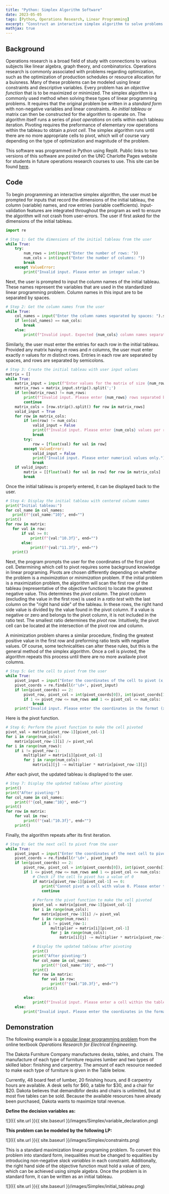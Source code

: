 ```yaml
---
title: "Python: Simplex Algorithm Software"
date: 2023-05-05
tags: [Python, Operations Research, Linear Programming]
excerpt: "Construct an interactive simplex algorithm to solve problems in linear programming"
mathjax: true
---
```


## Background
Operations research is a broad field of study with connections to various subjects like linear algebra, graph theory, and combinatorics. Operations research is commonly associated with problems regarding optimization, such as the optimization of production schedules or resource allocation for a buisness. Many of these problems can be modeled using linear constraints and descriptive variables. Every problem has an *objective function* that is to be maximized or minimized. The simplex algorithm is a commonly used method when solving these types of linear programming problems. It requires that the original problem be written in a *standard form* with non-negative variables and linear constraints. An *initial tableau* or matrix can then be constructed for the algorithm to operate on. The algorithm itself runs a series of *pivot operations* on cells within each tableau iteration. Pivoting requires the preformance of elementary row operations within the tableau to obtain a *pivot cell*. The simplex algorithm runs until there are no more appropriate cells to pivot, which will of course vary depending on the type of optimization and magnitude of the problem.

This software was programmed in Python using Replit. Public links to two versions of this software are posted on the UNC Charlotte Pages website for students in future operations research courses to use. This site can be found [here](https://pages.charlotte.edu/lpsolve/).

## Code

To begin programming an interactive simplex algorithm, the user must be prompted for inputs that record the dimensions of the initial tableau, the column (variable) names, and row entries (variable coefficients). Input-validation features are integrated throughout the program as well to ensure the algorithm will not crash from user-errors. The user if first asked for the dimensions of the initial tableau. 

```python
import re

# Step 1: Get the dimensions of the initial tableau from the user
while True:
    try:
        num_rows = int(input("Enter the number of rows: "))
        num_cols = int(input("Enter the number of columns: "))
        break
    except ValueError:
        print("Invalid input. Please enter an integer value.")
```

Next, the user is prompted to input the column names of the initial tableau. These names represent the variables that are used in the standardized linear programming problem. Column names in this input are to be separated by spaces. 

```python
# Step 2: Get the column names from the user
while True:
    col_names = input("Enter the column names separated by spaces: ").split()
    if len(col_names) == num_cols:
        break
    else:
        print(f"Invalid input. Expected {num_cols} column names separated by spaces.")
```

Similarly, the user must enter the entries for each row in the initial tableau. Provided any matrix having *m* rows and *n* columns, the user must enter exactly *n* values for *m* distinct rows. Entries in each row are separated by spaces, and rows are separated by semicolons.

```python
# Step 3: Create the initial tableau with user input values
matrix = []
while True:
    matrix_input = input(f"Enter values for the matrix of size {num_rows}x{num_cols}, separating rows by semicolons (;): ")
    matrix_rows = matrix_input.strip().split(';')
    if len(matrix_rows) != num_rows:
        print(f"Invalid input. Please enter {num_rows} rows separated by semicolons.")
        continue
    matrix_cols = [row.strip().split() for row in matrix_rows]
    valid_input = True
    for row in matrix_cols:
        if len(row) != num_cols:
            valid_input = False
            print(f"Invalid input. Please enter {num_cols} values per row.")
            break
        try:
            row = [float(val) for val in row]
        except ValueError:
            valid_input = False
            print("Invalid input. Please enter numerical values only.")
            break
    if valid_input:
        matrix = [[float(val) for val in row] for row in matrix_cols]
        break
```

Once the initial tableau is properly entered, it can be displayed back to the user.

 ```python
# Step 4: Display the initial tableau with centered column names
print("Initial tableau:")
for col_name in col_names:
    print(f"{col_name:^10}", end="")
print()
for row in matrix:
    for val in row:
        if val >= 0:
            print(f"{val:^10.3f}", end="")
        else:
            print(f"{val:^11.3f}", end="")
    print()
```

Next, the program prompts the user for the coordinates of the first pivot cell. Determining which cell to pivot requires some background knowledge in linear programing. Pivots are chosen differently depending on whether the problem is a *maximization* or *minimization* problem. If the initial problem is a maximization problem, the algorithm will scan the first row of the tableau (representative of the objective function) to locate the greatest negative value. This determines the *pivot column*. The pivot column (excluding the value in the first row) is used in a *ratio test* with the last column on the "right hand side" of the tableau. In these rows, the right hand side value is divided by the value found in the pivot column. If a value is negative or zero and belongs to the pivot column, it is not included in the ratio test. The smallest ratio determines the *pivot row*. Intuitively, the pivot cell can be located at the intersection of the pivot row and column.

A minimization problem shares a similar procedure, finding the greatest positive value in the first row and preforming ratio tests with negative values. Of course, some technicalities can alter these rules, but this is the general method of the simplex algorithm. Once a cell is pivoted, the algorithm repeats this process until there are no more availavle pivot columns.

```python
# Step 5: Get the cell to pivot from the user
while True:
    pivot_input = input("Enter the coordinates of the cell to pivot (x,y): ")
    pivot_coords = re.findall(r'\d+', pivot_input)
    if len(pivot_coords) == 2:
        pivot_row, pivot_col = int(pivot_coords[0]), int(pivot_coords[1])
        if 1 <= pivot_row <= num_rows and 1 <= pivot_col <= num_cols:
            break
    print("Invalid input. Please enter the coordinates in the format (x,y) where x is the row number and y is the column number.")
```

Here is the pivot function.

```python
# Step 6: Perform the pivot function to make the cell pivoted
pivot_val = matrix[pivot_row-1][pivot_col-1]
for i in range(num_cols):
    matrix[pivot_row-1][i] /= pivot_val
for i in range(num_rows):
    if i != pivot_row-1:
        multiplier = matrix[i][pivot_col-1]
        for j in range(num_cols):
            matrix[i][j] -= multiplier * matrix[pivot_row-1][j]
```

After each pivot, the updated tableau is displayed to the user.

```python
# Step 7: Display the updated tableau after pivoting
print()
print("After pivoting:")
for col_name in col_names:
    print(f"{col_name:^10}", end="")
print()
for row in matrix:
    for val in row:
        print(f"{val:^10.3f}", end="")
    print()
```

Finally, the algorithm repeats after its first iteration.

```python
# Step 8: Get the next cell to pivot from the user
while True:
    pivot_input = input("Enter the coordinates of the next cell to pivot (x,y): ")
    pivot_coords = re.findall(r'\d+', pivot_input)
    if len(pivot_coords) == 2:
        pivot_row, pivot_col = int(pivot_coords[0]), int(pivot_coords[1])
        if 1 <= pivot_row <= num_rows and 1 <= pivot_col <= num_cols:
            # Check if the cell to pivot has a value of 0
            if matrix[pivot_row-1][pivot_col-1] == 0:
                print("Cannot pivot a cell with value 0. Please enter the coordinates of another cell.")
                continue
                
            # Perform the pivot function to make the cell pivoted
            pivot_val = matrix[pivot_row-1][pivot_col-1]
            for i in range(num_cols):
                matrix[pivot_row-1][i] /= pivot_val
            for i in range(num_rows):
                if i != pivot_row-1:
                    multiplier = matrix[i][pivot_col-1]
                    for j in range(num_cols):
                        matrix[i][j] -= multiplier * matrix[pivot_row-1][j]

            # Display the updated tableau after pivoting
            print()
            print("After pivoting:")
            for col_name in col_names:
                print(f"{col_name:^10}", end="")
            print()
            for row in matrix:
                for val in row:
                    print(f"{val:^10.3f}", end="")
                print()

        else:
            print(f"Invalid input. Please enter a cell within the tableau dimensions (1-{num_rows}, 1-{num_cols}).")
    else:
        print("Invalid input. Please enter the coordinates in the format (x,y) where x is the row number and y is the column number.")
```

## Demonstration

The following example is a [popular linear programming problem](http://course.sdu.edu.cn/G2S/Template/View.aspx?courseId=928&topMenuId=145863&action=view&type=&name=&menuType=1&curfolid=145867) from the online textbook *Operations Research for Electrical Engineering*.


The Dakota Furniture Company manufactures desks, tables, and chairs. The manufacture of each type of furniture requires lumber and two types of skilled labor: finishing and carpentry. The amount of each resource needed to make each type of furniture is given in the Table below.

Currently, 48 board feet of lumber, 20 finishing hours, and 8 carpentry hours are available. A desk sells for $60, a table for $30, and a chair for $20. Dakota believes that demandbfor desks and chairs is unlimited, but at most five tables can be sold. Because the available resources have already been purchased, Dakota wants to maximize total revenue.

**Define the decision variables as:**

![]({{ site.url }}{{ site.baseurl }}/images/Simplex/variable_declaration.png)

**This problem can be modeled by the following LP:**

![]({{ site.url }}{{ site.baseurl }}/images/Simplex/constraints.png)

This is a standard maximization linear programing problem. To convert this problem into standard form, inequalities must be changed to equalities by introducing non-negative *slack variables* in each constraint. Additionally, the right hand side of the objective function must hold a value of zero, which can be achieved using simple algebra. Once the problem is in standard form, it can be written as an initial tableau.

![]({{ site.url }}{{ site.baseurl }}/images/Simplex/initial_tableau.png)

